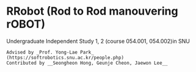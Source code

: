 # RRobot (Rod to Rod manouvering rOBOT)
Undergraduate Independent Study 1, 2 (course 054.001, 054.002)in SNU   

    Advised by _Prof. Yong-Lae Park_ (https://softrobotics.snu.ac.kr/people.php)   
    Contributed by __Seongheon Hong, Geunje Cheon, Jaewon Lee__
    
